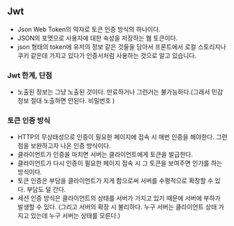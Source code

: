 ## Jwt
- Json Web Token의 약자로 토큰 인증 방식의 하나이다.
- JSON의 포맷으로 사용자에 대한 속성을 저장하는 웹 토큰이다.
- json 형태의 token에 유저의 정보 같은 것들을 담아서 프론트에서 로컬 스토리지나 쿠키 같은데 가지고 있다가 인증서처럼 사용하는 것으로 알고 있습니다.
### Jwt 한계, 단점
- 노출된 정보는 그냥 노출된 것이다. 만료하거나 그런거는 불가능하다.(그래서 민감 정보 절대 노출하면 안된다. 비밀번호 )

### 토큰 인증 방식
- HTTP의 무상태성으로 인증이 필요한 페이지에 접속 시 매번 인증을 해야한다. 그런점을 보완하고자 나온 인증 방식이다.
- 클라이언트가 인증을 마치면 서버는 클라이언트에게 토큰을 발급한다.
- 클라이언트가 다시 인증이 필요한 페이지 접속 시 그 토큰을 보여주면 인가를 하는 방식이다.
- 토큰 인증은 부담을 클라이언트가 지게 함으로써 서버를 수평적으로 확장할 수 있다. 부담도 덜 간다.
- 세션 인증 방식은 클라이언트의 상태를 서버가 가지고 있기 때문에 서버에 부하가 발생할 수 있다. (그리고 서버의 확장 시 불리하다. 누구 서버는 클라이언트 상태 가지고 있는데 누구 서버는 상태를 모른다.)
